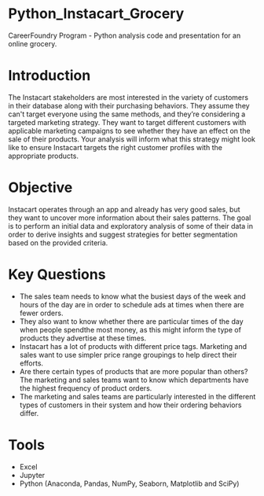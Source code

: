 # Python_Instacart_Grocery
CareerFoundry Program - Python analysis code and presentation for an online grocery.

# Introduction
The Instacart stakeholders are most interested in the variety of customers in their database along with their purchasing behaviors. They assume they can't target everyone using the same methods, and they’re considering a targeted marketing strategy. They want to target different customers with applicable marketing campaigns to see whether they have an effect on the sale of their products. Your analysis will inform what this strategy might look like to ensure Instacart targets the right customer profiles with the appropriate products.

# Objective
Instacart operates through an app and already has very good sales, but they want to uncover more information about their sales patterns. The goal is to perform an initial data and exploratory analysis of some of their data in order to derive insights and suggest strategies for better segmentation based on the provided criteria.

# Key Questions
* The sales team needs to know what the busiest days of the week and hours of the day are in order to schedule ads at times when there are fewer orders.
* They also want to know whether there are particular times of the day when people spendthe most money, as this might inform the type of products they advertise at these times.
* Instacart has a lot of products with different price tags. Marketing and sales want to use simpler price range groupings to help direct their efforts.
* Are there certain types of products that are more popular than others? The marketing and sales teams want to know which departments have the highest frequency of product orders.
* The marketing and sales teams are particularly interested in the different types of customers in their system and how their ordering behaviors differ.

# Tools
* Excel
* Jupyter
* Python (Anaconda, Pandas, NumPy, Seaborn, Matplotlib and SciPy)
